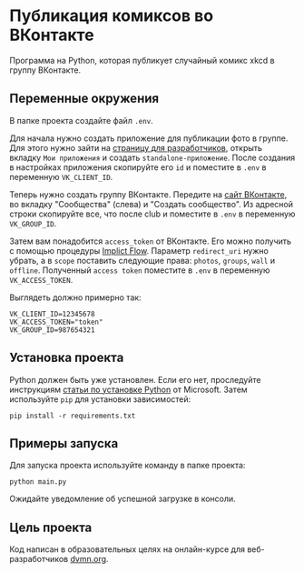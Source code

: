 # Публикация комиксов во ВКонтакте

Программа на Python, которая публикует случайный комикс xkcd в группу ВКонтакте.

## Переменные окружения

В папке проекта создайте файл `.env`.

Для начала нужно создать приложение для публикации фото в группе. Для этого нужно зайти на [страницу для разработчиков](https://dev.vk.com/), открыть вкладку `Мои приложения` и создать `standalone-приложение`. После создания в настройках приложения скопируйте его `id` и поместите в `.env` в переменную `VK_CLIENT_ID`.

Теперь нужно создать группу ВКонтакте. Передите на [сайт ВКонтакте](https://vk.com), во вкладку "Сообщества" (слева) и "Создать сообщество". Из адресной строки скопируйте все, что после club и поместите в `.env` в переменную `VK_GROUP_ID`.

Затем вам понадобится `access_token` от ВКонтакте. Его можно получить с помощью процедуры [Implict Flow](https://dev.vk.com/api/access-token/implicit-flow-user). Параметр `redirect_uri` нужно убрать, а в `scope` поставить следующие права: `photos`, `groups`, `wall` и `offline`. Полученный `access token` поместите в `.env` в переменную `VK_ACCESS_TOKEN`.

Выглядеть должно примерно так:
```
VK_CLIENT_ID=12345678
VK_ACCESS_TOKEN="token"
VK_GROUP_ID=987654321
```

## Установка проекта

Python должен быть уже установлен. Если его нет, проследуйте инструкциям [статьи по установке Python](https://docs.microsoft.com/ru-ru/windows/python/beginners#install-python) от Microsoft.
Затем используйте `pip` для установки зависимостей:
```
pip install -r requirements.txt
```

## Примеры запуска

Для запуска проекта используйте команду в папке проекта:
```
python main.py
```
Ожидайте уведомление об успешной загрузке в консоли.

## Цель проекта

Код написан в образовательных целях на онлайн-курсе для веб-разработчиков [dvmn.org](https://dvmn.org/).